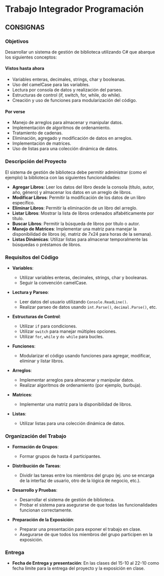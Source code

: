 # Trabajo Integrador Programación

## CONSIGNAS

### Objetivos
Desarrollar un sistema de gestión de biblioteca utilizando C# que abarque los siguientes conceptos:

#### Vistos hasta ahora
- Variables enteras, decimales, strings, char y booleanas.
- Uso del camelCase para las variables.
- Lectura por consola de datos y realización del parseo.
- Estructuras de control (if, switch, for, while, do while).
- Creación y uso de funciones para modularización del código.

#### Por verse
- Manejo de arreglos para almacenar y manipular datos.
- Implementación de algoritmos de ordenamiento.
- Tratamiento de cadenas.
- Eliminación, agregado y modificación de datos en arreglos.
- Implementación de matrices.
- Uso de listas para una colección dinámica de datos.

### Descripción del Proyecto
El sistema de gestión de biblioteca debe permitir administrar (como el ejemplo) la biblioteca con las siguientes funcionalidades:

- **Agregar Libros**: Leer los datos del libro desde la consola (título, autor, año, género) y almacenar los datos en un arreglo de libros.  
- **Modificar Libros**: Permitir la modificación de los datos de un libro específico.  
- **Eliminar Libros**: Permitir la eliminación de un libro del arreglo.  
- **Listar Libros**: Mostrar la lista de libros ordenados alfabéticamente por título.  
- **Buscar Libros**: Permitir la búsqueda de libros por título o autor.  
- **Manejo de Matrices**: Implementar una matriz para manejar la disponibilidad de libros (ej. matriz de 7x24 para horas de la semana).  
- **Listas Dinámicas**: Utilizar listas para almacenar temporalmente las búsquedas o préstamos de libros.  

### Requisitos del Código
- **Variables**:
  - Utilizar variables enteras, decimales, strings, char y booleanas.
  - Seguir la convención camelCase.

- **Lectura y Parseo**:
  - Leer datos del usuario utilizando `Console.ReadLine()`.
  - Realizar parseo de datos usando `int.Parse()`, `decimal.Parse()`, etc.

- **Estructuras de Control**:
  - Utilizar `if` para condiciones.
  - Utilizar `switch` para manejar múltiples opciones.
  - Utilizar `for`, `while` y `do while` para bucles.

- **Funciones**:
  - Modularizar el código usando funciones para agregar, modificar, eliminar y listar libros.

- **Arreglos**:
  - Implementar arreglos para almacenar y manipular datos.
  - Realizar algoritmos de ordenamiento (por ejemplo, burbuja).

- **Matrices**:
  - Implementar una matriz para la disponibilidad de libros.

- **Listas**:
  - Utilizar listas para una colección dinámica de datos.

### Organización del Trabajo
- **Formación de Grupos**:
  - Formar grupos de hasta 4 participantes.

- **Distribución de Tareas**:
  - Dividir las tareas entre los miembros del grupo (ej. uno se encarga de la interfaz de usuario, otro de la lógica de negocio, etc.).

- **Desarrollo y Pruebas**:
  - Desarrollar el sistema de gestión de biblioteca.
  - Probar el sistema para asegurarse de que todas las funcionalidades funcionan correctamente.

- **Preparación de la Exposición**:
  - Preparar una presentación para exponer el trabajo en clase.
  - Asegurarse de que todos los miembros del grupo participen en la exposición.

### Entrega
- **Fecha de Entrega y presentación**: En las clases del 15-10 al 22-10 como fecha límite para la entrega del proyecto y la exposición en clase.

